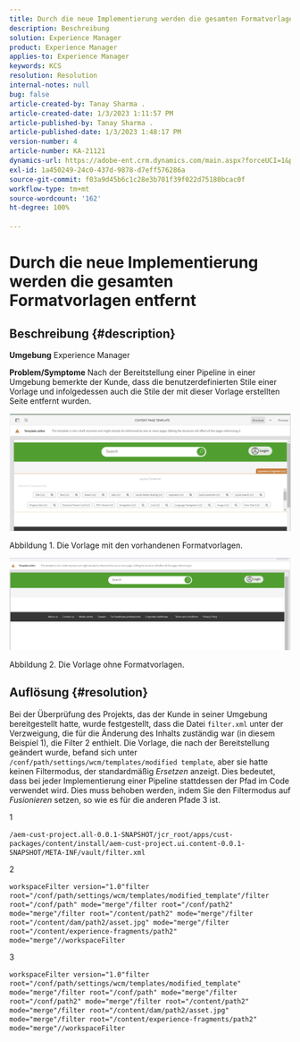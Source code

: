 ```yaml
---
title: Durch die neue Implementierung werden die gesamten Formatvorlagen entfernt
description: Beschreibung
solution: Experience Manager
product: Experience Manager
applies-to: Experience Manager
keywords: KCS
resolution: Resolution
internal-notes: null
bug: false
article-created-by: Tanay Sharma .
article-created-date: 1/3/2023 1:11:57 PM
article-published-by: Tanay Sharma .
article-published-date: 1/3/2023 1:48:17 PM
version-number: 4
article-number: KA-21121
dynamics-url: https://adobe-ent.crm.dynamics.com/main.aspx?forceUCI=1&pagetype=entityrecord&etn=knowledgearticle&id=e75d5a2c-688b-ed11-81ac-6045bd006a22
exl-id: 1a450249-24c0-437d-9878-d7eff576286a
source-git-commit: f03a9d45b6c1c28e3b701f39f022d75180bcac0f
workflow-type: tm+mt
source-wordcount: '162'
ht-degree: 100%

---
```


# Durch die neue Implementierung werden die gesamten Formatvorlagen entfernt

## Beschreibung {#description}

<b>Umgebung</b>
Experience Manager


<b>Problem/Symptome</b>
Nach der Bereitstellung einer Pipeline in einer Umgebung bemerkte der Kunde, dass die benutzerdefinierten Stile einer Vorlage und infolgedessen auch die Stile der mit dieser Vorlage erstellten Seite entfernt wurden.



![](assets/___ec5d5a2c-688b-ed11-81ac-6045bd006a22___.png)

Abbildung 1. Die Vorlage mit den vorhandenen Formatvorlagen.



![](assets/___f05d5a2c-688b-ed11-81ac-6045bd006a22___.png)

Abbildung 2. Die Vorlage ohne Formatvorlagen.


## Auflösung {#resolution}


Bei der Überprüfung des Projekts, das der Kunde in seiner Umgebung bereitgestellt hatte, wurde festgestellt, dass die Datei `filter.xml` unter der Verzweigung, die für die Änderung des Inhalts zuständig war (in diesem Beispiel 1), die Filter 2 enthielt.
Die Vorlage, die nach der Bereitstellung geändert wurde, befand sich unter `/conf/path/settings/wcm/templates/modified template`, aber sie hatte keinen Filtermodus, der standardmäßig *Ersetzen* anzeigt.
Dies bedeutet, dass bei jeder Implementierung einer Pipeline stattdessen der Pfad im Code verwendet wird.
Dies muss behoben werden, indem Sie den Filtermodus auf *Fusionieren* setzen, so wie es für die anderen Pfade 3 ist.

1


```
/aem-cust-project.all-0.0.1-SNAPSHOT/jcr_root/apps/cust-packages/content/install/aem-cust-project.ui.content-0.0.1-SNAPSHOT/META-INF/vault/filter.xml
```



2

```
workspaceFilter version="1.0"filter root="/conf/path/settings/wcm/templates/modified_template"/filter root="/conf/path" mode="merge"/filter root="/conf/path2" mode="merge"/filter root="/content/path2" mode="merge"/filter root="/content/dam/path2/asset.jpg" mode="merge"/filter root="/content/experience-fragments/path2" mode="merge"//workspaceFilter
```




3


```
workspaceFilter version="1.0"filter root="/conf/path/settings/wcm/templates/modified_template" mode="merge"/filter root="/conf/path" mode="merge"/filter root="/conf/path2" mode="merge"/filter root="/content/path2" mode="merge"/filter root="/content/dam/path2/asset.jpg" mode="merge"/filter root="/content/experience-fragments/path2" mode="merge"//workspaceFilter
```
